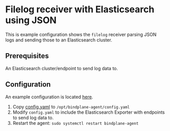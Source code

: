 # Filelog receiver with Elasticsearch using JSON

This is example configuration shows the `filelog` receiver parsing JSON logs and sending those to an Elasticsearch cluster.

## Prerequisites

An Elasticsearch cluster/endpoint to send log data to.

## Configuration

An example configuration is located [here](./config.yaml).

1. Copy [config.yaml](./config.yaml) to `/opt/bindplane-agent/config.yaml`
2. Modify `config.yaml` to include the Elasticsearch Exporter with endpoints to send log data to.
3. Restart the agent: `sudo systemctl restart bindplane-agent`
